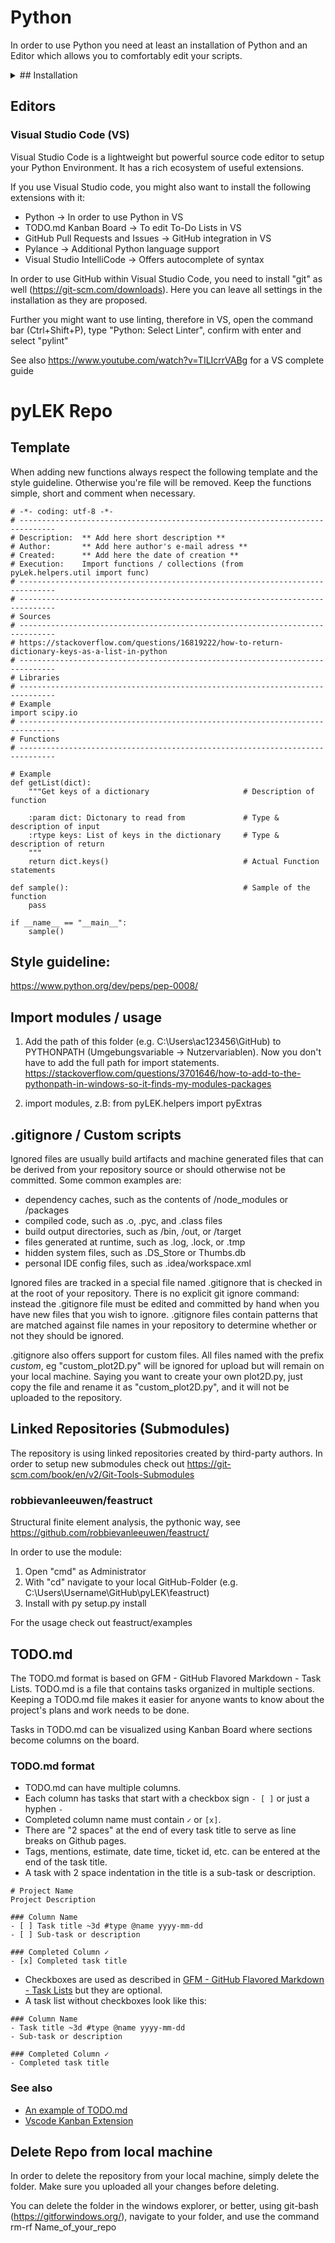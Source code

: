 # Python

In order to use Python you need at least an installation of Python and an Editor which allows you to comfortably edit your scripts.


<details>
  <summary>## Installation</summary>
  Go to https://www.python.org/downloads/ and download the latest release of python. Important: During the installation, check the box "Add Python to PATH", press -> Customize Installation and make sure that "pip" will be installed. Further it's recommended to use the "Install for all users" option.
</details>


## Editors 

### Visual Studio Code (VS)

Visual Studio Code is a lightweight but powerful source code editor to setup your Python Environment. It has a rich ecosystem of useful extensions. 

If you use Visual Studio code, you might also want to install the following extensions with it:

- Python -> In order to use Python in VS
- TODO.md Kanban Board -> To edit To-Do Lists in VS
- GitHub Pull Requests and Issues -> GitHub integration in VS
- Pylance -> Additional Python language support
- Visual Studio IntelliCode -> Offers autocomplete of syntax

In order to use GitHub within Visual Studio Code, you need to install "git" as well (https://git-scm.com/downloads). Here you can leave all settings in the installation as they are proposed.

Further you might want to use linting, therefore in VS, open the command bar (Ctrl+Shift+P), type "Python: Select Linter", confirm with enter and select "pylint"

See also https://www.youtube.com/watch?v=TILIcrrVABg for a VS complete guide

# pyLEK Repo

## Template
When adding new functions always respect the following template and the style guideline. Otherwise you're file will be removed. Keep the functions simple, short and comment when necessary.

    # -*- coding: utf-8 -*-
    # ------------------------------------------------------------------------------
    # Description:  ** Add here short description **
    # Author:       ** Add here author's e-mail adress **
    # Created:      ** Add here the date of creation **
    # Execution:    Import functions / collections (from pyLek.helpers.util import func)
    # ------------------------------------------------------------------------------
    # ------------------------------------------------------------------------------
    # Sources
    # ------------------------------------------------------------------------------ 
    # https://stackoverflow.com/questions/16819222/how-to-return-dictionary-keys-as-a-list-in-python
    # ------------------------------------------------------------------------------
    # Libraries
    # ------------------------------------------------------------------------------                                                          
    # Example
    import scipy.io
    # ------------------------------------------------------------------------------
    # Functions
    # ------------------------------------------------------------------------------

    # Example
    def getList(dict): 
        """Get keys of a dictionary				        # Description of function

        :param dict: Dictonary to read from			    # Type & description of input
        :rtype keys: List of keys in the dictionary	    # Type & description of return
        """
        return dict.keys() 					            # Actual Function statements

    def sample():                                       # Sample of the function
        pass

    if __name__ == "__main__":
        sample()

## Style guideline:
https://www.python.org/dev/peps/pep-0008/

## Import modules / usage
1. Add the path of this folder (e.g. C:\Users\ac123456\GitHub) to PYTHONPATH  (Umgebungsvariable -> Nutzervariablen). 
Now you don't have to add the full path for import statements.
https://stackoverflow.com/questions/3701646/how-to-add-to-the-pythonpath-in-windows-so-it-finds-my-modules-packages

2. import modules, z.B: from pyLEK.helpers import pyExtras

## .gitignore / Custom scripts

Ignored files are usually build artifacts and machine generated files that can be derived from your repository source or should otherwise not be committed. Some common examples are:

- dependency caches, such as the contents of /node_modules or /packages
- compiled code, such as .o, .pyc, and .class files
- build output directories, such as /bin, /out, or /target
- files generated at runtime, such as .log, .lock, or .tmp
- hidden system files, such as .DS_Store or Thumbs.db
- personal IDE config files, such as .idea/workspace.xml

Ignored files are tracked in a special file named .gitignore that is checked in at the root of your repository. There is no explicit git ignore command: instead the .gitignore file must be edited and committed by hand when you have new files that you wish to ignore. .gitignore files contain patterns that are matched against file names in your repository to determine whether or not they should be ignored.

.gitignore also offers support for custom files. All files named with the prefix *custom*, eg "custom_plot2D.py" will be ignored for upload but will remain on your local machine. Saying you want to create your own plot2D.py, just copy the file and rename it as "custom_plot2D.py", and it will not be uploaded to the repository.

## Linked Repositories (Submodules)
The repository is using linked repositories created by third-party authors. In order to setup new submodules check out https://git-scm.com/book/en/v2/Git-Tools-Submodules

### robbievanleeuwen/feastruct
Structural finite element analysis, the pythonic way, see https://github.com/robbievanleeuwen/feastruct/

In order to use the module:

1. Open "cmd" as Administrator
2. With "cd" navigate to your local GitHub-Folder (e.g. C:\Users\Username\GitHub\pyLEK\feastruct) 
3. Install with py setup.py install

For the usage check out feastruct/examples

## TODO.md

The TODO.md format is based on GFM - GitHub Flavored Markdown - Task Lists. TODO.md is a file that contains tasks organized in multiple sections. Keeping a TODO.md file makes it easier for anyone wants to know about the project's plans and work needs to be done.

Tasks in TODO.md can be visualized using Kanban Board where sections become columns on the board.

### TODO.md format

- TODO.md can have multiple columns.
- Each column has tasks that start with a checkbox sign `- [ ]` or just a hyphen `- `
- Completed column name must contain `✓` or `[x]`.
- There are "2 spaces" at the end of every task title to serve as line breaks on Github pages.
- Tags, mentions, estimate, date time, ticket id, etc. can be entered at the end of the task title.
- A task with 2 space indentation in the title is a sub-task or description. 

```
# Project Name
Project Description

### Column Name
- [ ] Task title ~3d #type @name yyyy-mm-dd  
- [ ] Sub-task or description  

### Completed Column ✓
- [x] Completed task title  
```

- Checkboxes are used as described in [GFM - GitHub Flavored Markdown - Task Lists](https://guides.github.com/features/mastering-markdown/#GitHub-flavored-markdown) but they are optional.
- A task list without checkboxes look like this:

```
### Column Name
- Task title ~3d #type @name yyyy-mm-dd  
- Sub-task or description  

### Completed Column ✓
- Completed task title  
```

### See also

- [An example of TODO.md](TODO.md)
- [Vscode Kanban Extension](https://bit.ly/2JcrUWJ)

## Delete Repo from local machine

In order to delete the repository from your local machine, simply delete the folder. Make sure you uploaded all your changes before deleting. 

You can delete the folder in the windows explorer, or better, using git-bash (https://gitforwindows.org/), navigate to your folder, and use the command rm-rf Name_of_your_repo
